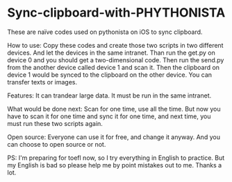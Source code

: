 # Sync-clipboard-with-PHYTHONISTA
These are naïve codes used on pythonista on iOS to sync clipboard.

How to use:
Copy these codes and create those two scripts in two different devices. And let the devices in the same intranet. Than run the get.py on device 0 and you should get a two-dimensional code. Then run the send.py from the another device called device 1 and scan it. Then the clipboard on device 1 would be synced to the clipboard on the other device. You can transfer texts or images.



Features:
It can trandear large data.
It must be run in the same intranet.



What would be done next:
Scan for one time, use all the time. But now you have to scan it for one time and sync it for one time, and next time, you must run these two scripts again.



Open source:
Everyone can use it for free, and change it anyway. And you can choose to open source or not.



PS: 
I'm preparing for toefl now, so I try everything in English to practice. But my English is bad so please help me by point mistakes out to me. Thanks a lot.
